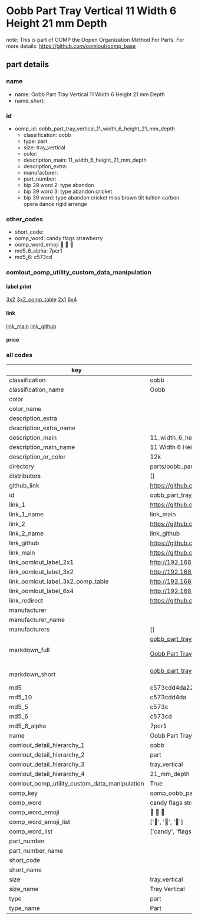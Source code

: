 # Oobb Part Tray Vertical 11 Width 6 Height 21 mm Depth  

note: This is part of OOMP the Oopen Organization Method For Parts. For more details: https://github.com/oomlout/oomp_base

##  part details
  







### name
* name: Oobb Part Tray Vertical 11 Width 6 Height 21 mm Depth
* name_short: 
### id
* oomp_id: oobb_part_tray_vertical_11_width_6_height_21_mm_depth
  * classification: oobb
  * type: part
  * size: tray_vertical
  * color: 
  * description_main: 11_width_6_height_21_mm_depth
  * description_extra: 
  * manufacturer: 
  * part_number: 
  * bip 39 word 2: type abandon
  * bip 39 word 3: type abandon cricket
  * bip 39 word: type abandon cricket miss brown tilt tuition carbon opera dance rigid arrange

### other_codes
* short_code: 
* oomp_word: candy flags strawberry
* oomp_word_emoji :candy: :flags: :strawberry:
* md5_6_alpha: 7pcr1
* md5_6: c573cd






### oomlout_oomp_utility_custom_data_manipulation
#### label print
[3x2](http://192.168.1.245:1112/?label=oomp%207pcr1)
[3x2_oomp_table](http://192.168.1.108:1112/?label=oomp%207pcr1)
[2x1](http://192.168.1.242:1112/?label=oomp%207pcr1)
[6x4](http://192.168.1.55:1112/?label=oomp%207pcr1)    

#### link

[link_main](https://github.com/oomlout/oomlout_oomp_version_1_messy/tree/main/parts/oobb_part_tray_vertical_11_width_6_height_21_mm_depth) [link_github](https://github.com/oomlout/oomlout_oomp_version_1_messy/tree/main/parts/oobb_part_tray_vertical_11_width_6_height_21_mm_depth)                             

#### price







### all codes 
| key | value |  
| --- | --- |  
| classification | oobb |  
| classification_name | Oobb |  
| color |  |  
| color_name |  |  
| description_extra |  |  
| description_extra_name |  |  
| description_main | 11_width_6_height_21_mm_depth |  
| description_main_name | 11 Width 6 Height 21 mm Depth |  
| description_or_color | 12k |  
| directory | parts/oobb_part_tray_vertical_11_width_6_height_21_mm_depth |  
| distributors | [] |  
| github_link | https://github.com/oomlout/oomlout_oomp_part_src/tree/main/parts/oobb_part_tray_vertical_11_width_6_height_21_mm_depth |  
| id | oobb_part_tray_vertical_11_width_6_height_21_mm_depth |  
| link_1 | https://github.com/oomlout/oomlout_oomp_version_1_messy/tree/main/parts/oobb_part_tray_vertical_11_width_6_height_21_mm_depth |  
| link_1_name | link_main |  
| link_2 | https://github.com/oomlout/oomlout_oomp_version_1_messy/tree/main/parts/oobb_part_tray_vertical_11_width_6_height_21_mm_depth |  
| link_2_name | link_github |  
| link_github | https://github.com/oomlout/oomlout_oomp_version_1_messy/tree/main/parts/oobb_part_tray_vertical_11_width_6_height_21_mm_depth |  
| link_main | https://github.com/oomlout/oomlout_oomp_version_1_messy/tree/main/parts/oobb_part_tray_vertical_11_width_6_height_21_mm_depth |  
| link_oomlout_label_2x1 | http://192.168.1.242:1112/?label=oomp%207pcr1 |  
| link_oomlout_label_3x2 | http://192.168.1.245:1112/?label=oomp%207pcr1 |  
| link_oomlout_label_3x2_oomp_table | http://192.168.1.108:1112/?label=oomp%207pcr1 |  
| link_oomlout_label_6x4 | http://192.168.1.55:1112/?label=oomp%207pcr1 |  
| link_redirect | https://github.com/oomlout/oomlout_oomp_version_1_messy/tree/main/parts/oobb_part_tray_vertical_11_width_6_height_21_mm_depth |  
| manufacturer |  |  
| manufacturer_name |  |  
| manufacturers | [] |  
| markdown_full | [oobb_part_tray_vertical_11_width_6_height_21_mm_depth](none)<br>[](none)<br>[Oobb Part Tray Vertical 11 Width 6 Height 21 Mm Depth](none)<br><br> |  
| markdown_short | [oobb_part_tray_vertical_11_width_6_height_21_mm_depth](none)<br><br> |  
| md5 | c573cdd4da227d47880e88dc66c0075e |  
| md5_10 | c573cdd4da |  
| md5_5 | c573c |  
| md5_6 | c573cd |  
| md5_6_alpha | 7pcr1 |  
| name | Oobb Part Tray Vertical 11 Width 6 Height 21 mm Depth |  
| oomlout_detail_hierarchy_1 | oobb |  
| oomlout_detail_hierarchy_2 | part |  
| oomlout_detail_hierarchy_3 | tray_vertical |  
| oomlout_detail_hierarchy_4 | 21_mm_depth |  
| oomlout_oomp_utility_custom_data_manipulation | True |  
| oomp_key | oomp_oobb_part_tray_vertical_11_width_6_height_21_mm_depth |  
| oomp_word | candy flags strawberry |  
| oomp_word_emoji | :candy: :flags: :strawberry: |  
| oomp_word_emoji_list | [':candy:', ':flags:', ':strawberry:'] |  
| oomp_word_list | ['candy', 'flags', 'strawberry'] |  
| part_number |  |  
| part_number_name |  |  
| short_code |  |  
| short_name |  |  
| size | tray_vertical |  
| size_name | Tray Vertical |  
| type | part |  
| type_name | Part |  
